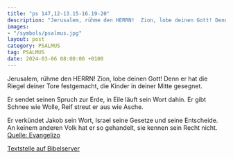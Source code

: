 ```yaml
---
title: "ps 147,12-13.15-16.19-20"
description: "Jerusalem, rühme den HERRN!  Zion, lobe deinen Gott! Denn er hat die Riegel deiner Tore festgemacht,  die Kinder in deiner Mitte gesegnet.  Er sendet seinen Spruch zur Erde,  in Eile läuft sein Wort dahin. Er gibt Schnee wie Wolle,  Reif streut er aus wie Asche.  Er verkündet...."
images:
- "/symbols/psalmus.jpg"
layout: post
category: PSALMUS
tag: PSALMUS
date: 2024-03-06 08:00:00 +0100
---
```

Jerusalem, rühme den HERRN! 
Zion, lobe deinen Gott!
Denn er hat die Riegel deiner Tore festgemacht, 
die Kinder in deiner Mitte gesegnet.

Er sendet seinen Spruch zur Erde, 
in Eile läuft sein Wort dahin.
Er gibt Schnee wie Wolle, 
Reif streut er aus wie Asche.

Er verkündet Jakob sein Wort, 
Israel seine Gesetze und seine Entscheide.<!--more-->
An keinem anderen Volk hat er so gehandelt, 
sie kennen sein Recht nicht.<br>
[Quelle: Evangelizo](https://evangeliumtagfuertag.org/DE/gospel)

[Textstelle auf Bibelserver](https://www.bibleserver.com/EU/ps147,12-13.15-16.19-20)
